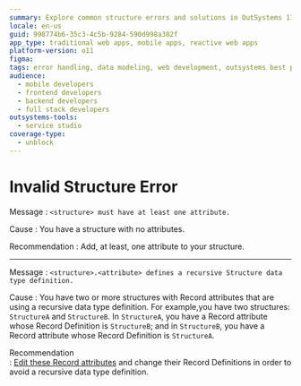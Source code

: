 ```yaml
---
summary: Explore common structure errors and solutions in OutSystems 11 (O11), including attribute requirements and recursive data type issues.
locale: en-us
guid: 998774b6-35c3-4c5b-9284-590d998a302f
app_type: traditional web apps, mobile apps, reactive web apps
platform-version: o11
figma:
tags: error handling, data modeling, web development, outsystems best practices, software troubleshooting
audience:
  - mobile developers
  - frontend developers
  - backend developers
  - full stack developers
outsystems-tools:
  - service studio
coverage-type:
  - unblock
---
```


# Invalid Structure Error

Message
:   `<structure> must have at least one attribute.`

Cause
:   You have a structure with no attributes.

Recommendation
:   Add, at least, one attribute to your structure.

---

Message
:   `<structure>.<attribute> defines a recursive Structure data type definition.`

Cause
:   You have two or more structures with Record attributes that are using a recursive data type definition. For example,you have two structures: `StructureA` and `StructureB`. In `StructureA`, you have a Record attribute whose Record Definition is `StructureB`; and in `StructureB`, you have a Record attribute whose Record Definition is `StructureA`.

Recommendation    
:   [Edit these Record attributes](<../../../integration-with-systems/integration-studio/managing-extensions/entity-attribute.md>) and change their Record Definitions in order to avoid a recursive data type definition. 
